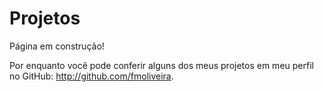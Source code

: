 # Projetos

Página em construção!

Por enquanto você pode conferir alguns dos meus projetos em meu perfil no GitHub: http://github.com/fmoliveira.
